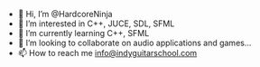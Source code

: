 - 👋 Hi, I’m @HardcoreNinja
- 👀 I’m interested in C++, JUCE, SDL, SFML
- 🌱 I’m currently learning C++, SFML
- 💞️ I’m looking to collaborate on audio applications and games...
- 📫 How to reach me info@indyguitarschool.com

<!---
HardcoreNinja/HardcoreNinja is a ✨ special ✨ repository because its `README.md` (this file) appears on your GitHub profile.
You can click the Preview link to take a look at your changes.
--->
